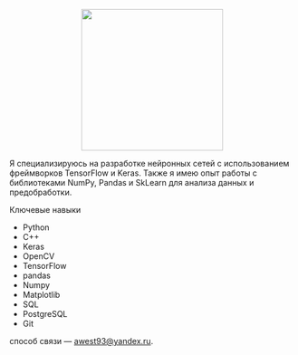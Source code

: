 <p align="center"> <img src="https://drive.google.com/uc?export=view&id=1n2AQPtBx8kccW5vI8PFhPUZDcO7tPWUj" style="width: 250px; max-width: 100%; height: auto"/> </p>

Я специализируюсь на разработке нейронных сетей с использованием фреймворков TensorFlow и Keras. Также я имею опыт работы с библиотеками NumPy, Pandas и SkLearn для анализа данных и предобработки.

Ключевые навыки
  - Python
  - C++
  - Keras
  - OpenCV
  - TensorFlow
  - pandas
  - Numpy
  - Matplotlib
  - SQL
  - PostgreSQL
  - Git

способ связи — awest93@yandex.ru.

<!--
**awest93/awest93** is a ✨ _special_ ✨ repository because its `README.md` (this file) appears on your GitHub profile.

Here are some ideas to get you started:

- 🔭 I’m currently working on ...
- 🌱 I’m currently learning ...
- 👯 I’m looking to collaborate on ...
- 🤔 I’m looking for help with ...
- 💬 Ask me about ...
- 📫 How to reach me: ...
- 😄 Pronouns: ...
- ⚡ Fun fact: ...
-->
